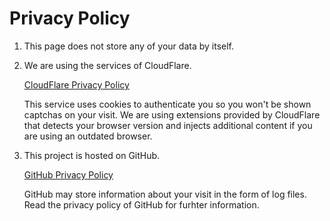 # Privacy Policy


1.  This page does not store any of your data by itself.

2.  We are using the services of CloudFlare.

    [CloudFlare Privacy Policy][]

    This service uses cookies to authenticate you so you won't be shown
    captchas on your visit.
    We are using extensions provided by CloudFlare that detects your browser
    version and injects additional content if you are using an outdated browser.

3.  This project is hosted on GitHub.

    [GitHub Privacy Policy][]

    GitHub may store information about your visit in the form of log files.
    Read the privacy policy of GitHub for furhter information.

[CloudFlare Privacy Policy]: https://www.cloudflare.com/privacypolicy/
[GitHub Privacy Policy]: https://help.github.com/en/articles/github-privacy-statement
